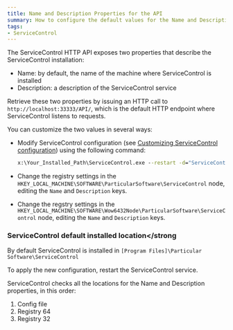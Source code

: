 ```yaml
---
title: Name and Description Properties for the API
summary: How to configure the default values for the Name and Description properties of the ServiceControl API
tags:
- ServiceControl
---
```

The ServiceControl HTTP API exposes two properties that describe the ServiceControl installation:

* Name: by default, the name of the machine where ServiceControl is installed
* Description: a description of the ServiceControl service

Retrieve these two properties by issuing an HTTP call to `http://localhost:33333/API/`, which is the default HTTP endpoint where ServiceControl listens to requests.

You can customize the two values in several ways:

* Modify ServiceControl configuration (see [Customizing ServiceControl configuration](creating-config-file.md)) using the following command:
  ```bat
  x:\Your_Installed_Path\ServiceControl.exe --restart -d="ServiceControl/Name==YourFavoriteName" -d="ServiceControl/Description==ServiceControl service description"
  ```

* Change the registry settings in the `HKEY_LOCAL_MACHINE\SOFTWARE\ParticularSoftware\ServiceControl` node, editing the `Name` and `Description` keys.
* Change the regstry settings in the `HKEY_LOCAL_MACHINE\SOFTWARE\Wow6432Node\ParticularSoftware\ServiceControl` node, editing the `Name` and `Description` keys.

### ServiceControl default installed location</strong

By default ServiceControl is installed in `[Program Files]\Particular Software\ServiceControl`

To apply the new configuration, restart the ServiceControl service.

ServiceControl checks all the locations for the Name and Description properties, in this order:

1. Config file
1. Registry 64
1. Registry 32

